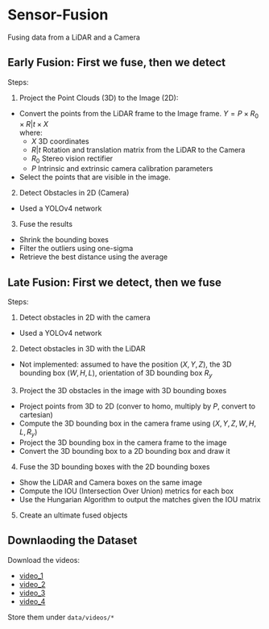 # Sensor-Fusion
Fusing data from a LiDAR and a Camera


## Early Fusion: First we fuse, then we detect
Steps:
1. Project the Point Clouds (3D) to the Image (2D):
  - Convert the points from the LiDAR frame to the Image frame.
  $Y = P \times R_0 \times R|t \times X$\
  where:
    - $X$ 3D coordinates
    - $R|t$ Rotation and translation matrix from the LiDAR to the Camera
    - $R_0$ Stereo vision rectifier
    - $P$ Intrinsic and extrinsic camera calibration parameters 
  - Select the points that are visible in the image.
2. Detect Obstacles in 2D (Camera)
  - Used a YOLOv4 network
3. Fuse the results
  - Shrink the bounding boxes
  - Filter the outliers using one-sigma
  - Retrieve the best distance using the average


## Late Fusion: First we detect, then we fuse
Steps:
1. Detect obstacles in 2D with the camera
  - Used a YOLOv4 network
2. Detect obstacles in 3D with the LiDAR
  - Not implemented: assumed to have the position $(X, Y, Z)$, the 3D bounding box $(W, H, L)$, orientation of 3D bounding box $R_y$
3. Project the 3D obstacles in the image with 3D bounding boxes
  - Project points from 3D to 2D (conver to homo, multiply by $P$, convert to cartesian)
  - Compute the 3D bounding box in the camera frame using $(X, Y, Z, W, H, L , R_y)$
  - Project the 3D bounding box in the camera frame to the image
  - Convert the 3D bounding box to a 2D bounding box and draw it
4. Fuse the 3D bounding boxes with the 2D bounding boxes
  - Show the LiDAR and Camera boxes on the same image
  - Compute the IOU (Intersection Over Union) metrics for each box
  - Use the Hungarian Algorithm to output the matches given the IOU matrix
5. Create an ultimate fused objects

## Downlaoding the Dataset

Download the videos:
* [video_1](https://drive.google.com/drive/folders/1pjYqlStUbtcI46mKhakv0aAyZWxgNnmT)
* [video_2](https://drive.google.com/drive/folders/1Fg5lW9eC61Fyk-y62EDHmIr4ezBHEfQk?usp=sharing)
* [video_3](https://drive.google.com/drive/folders/1s4n_ukH7Ujp1V6u8GaYUZrLhNNDzZlmO?usp=sharing)
* [video_4](https://drive.google.com/drive/folders/1MrRHWnuO2uZnmXCC38t3vq2d1lD4x2HJ?usp=sharing)

Store them under `data/videos/*`
